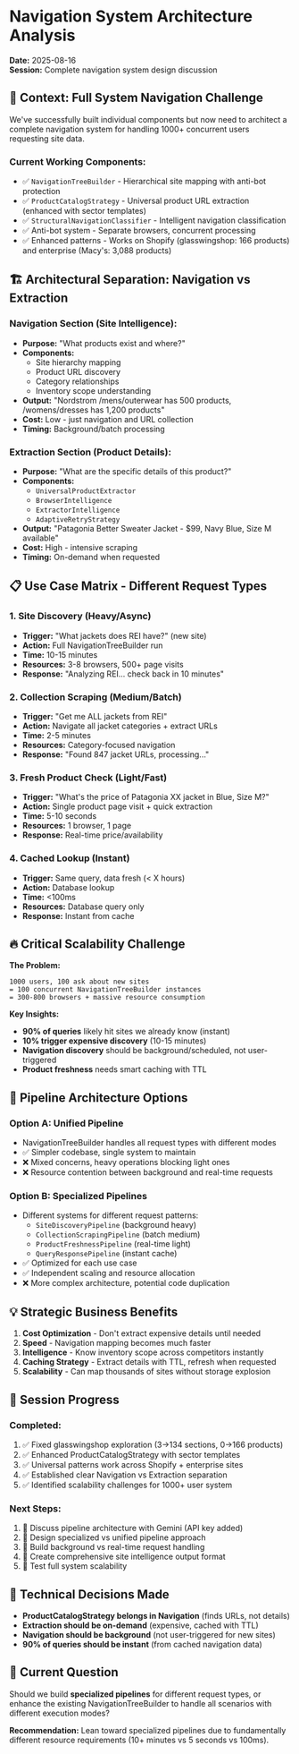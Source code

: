 # Navigation System Architecture Analysis

**Date:** 2025-08-16  
**Session:** Complete navigation system design discussion

## 🎯 **Context: Full System Navigation Challenge**

We've successfully built individual components but now need to architect a complete navigation system for handling 1000+ concurrent users requesting site data.

### **Current Working Components:**
- ✅ `NavigationTreeBuilder` - Hierarchical site mapping with anti-bot protection
- ✅ `ProductCatalogStrategy` - Universal product URL extraction (enhanced with sector templates)
- ✅ `StructuralNavigationClassifier` - Intelligent navigation classification
- ✅ Anti-bot system - Separate browsers, concurrent processing
- ✅ Enhanced patterns - Works on Shopify (glasswingshop: 166 products) and enterprise (Macy's: 3,088 products)

## 🏗️ **Architectural Separation: Navigation vs Extraction**

### **Navigation Section (Site Intelligence):**
- **Purpose:** "What products exist and where?"
- **Components:** 
  - Site hierarchy mapping
  - Product URL discovery  
  - Category relationships
  - Inventory scope understanding
- **Output:** "Nordstrom /mens/outerwear has 500 products, /womens/dresses has 1,200 products"
- **Cost:** Low - just navigation and URL collection
- **Timing:** Background/batch processing

### **Extraction Section (Product Details):**
- **Purpose:** "What are the specific details of this product?"
- **Components:**
  - `UniversalProductExtractor`
  - `BrowserIntelligence`
  - `ExtractorIntelligence`
  - `AdaptiveRetryStrategy`
- **Output:** "Patagonia Better Sweater Jacket - $99, Navy Blue, Size M available"
- **Cost:** High - intensive scraping
- **Timing:** On-demand when requested

## 📋 **Use Case Matrix - Different Request Types**

### **1. Site Discovery (Heavy/Async)**
- **Trigger:** "What jackets does REI have?" (new site)
- **Action:** Full NavigationTreeBuilder run
- **Time:** 10-15 minutes
- **Resources:** 3-8 browsers, 500+ page visits
- **Response:** "Analyzing REI... check back in 10 minutes"

### **2. Collection Scraping (Medium/Batch)**  
- **Trigger:** "Get me ALL jackets from REI"
- **Action:** Navigate all jacket categories + extract URLs
- **Time:** 2-5 minutes
- **Resources:** Category-focused navigation
- **Response:** "Found 847 jacket URLs, processing..."

### **3. Fresh Product Check (Light/Fast)**
- **Trigger:** "What's the price of Patagonia XX jacket in Blue, Size M?"
- **Action:** Single product page visit + quick extraction
- **Time:** 5-10 seconds
- **Resources:** 1 browser, 1 page
- **Response:** Real-time price/availability

### **4. Cached Lookup (Instant)**
- **Trigger:** Same query, data fresh (< X hours)
- **Action:** Database lookup
- **Time:** <100ms
- **Resources:** Database query only
- **Response:** Instant from cache

## 🔥 **Critical Scalability Challenge**

**The Problem:**
```
1000 users, 100 ask about new sites
= 100 concurrent NavigationTreeBuilder instances
= 300-800 browsers + massive resource consumption
```

**Key Insights:**
- **90% of queries** likely hit sites we already know (instant)
- **10% trigger expensive discovery** (10-15 minutes)
- **Navigation discovery** should be background/scheduled, not user-triggered
- **Product freshness** needs smart caching with TTL

## 🎯 **Pipeline Architecture Options**

### **Option A: Unified Pipeline**
- NavigationTreeBuilder handles all request types with different modes
- ✅ Simpler codebase, single system to maintain
- ❌ Mixed concerns, heavy operations blocking light ones
- ❌ Resource contention between background and real-time requests

### **Option B: Specialized Pipelines**
- Different systems for different request patterns:
  - `SiteDiscoveryPipeline` (background heavy)
  - `CollectionScrapingPipeline` (batch medium) 
  - `ProductFreshnessPipeline` (real-time light)
  - `QueryResponsePipeline` (instant cache)
- ✅ Optimized for each use case
- ✅ Independent scaling and resource allocation
- ❌ More complex architecture, potential code duplication

## 💡 **Strategic Business Benefits**

1. **Cost Optimization** - Don't extract expensive details until needed
2. **Speed** - Navigation mapping becomes much faster  
3. **Intelligence** - Know inventory scope across competitors instantly
4. **Caching Strategy** - Extract details with TTL, refresh when requested
5. **Scalability** - Can map thousands of sites without storage explosion

## 📝 **Session Progress**

### **Completed:**
1. ✅ Fixed glasswingshop exploration (3→134 sections, 0→166 products)
2. ✅ Enhanced ProductCatalogStrategy with sector templates 
3. ✅ Universal patterns work across Shopify + enterprise sites
4. ✅ Established clear Navigation vs Extraction separation
5. ✅ Identified scalability challenges for 1000+ user system

### **Next Steps:**
1. 🔄 Discuss pipeline architecture with Gemini (API key added)
2. 🔄 Design specialized vs unified pipeline approach
3. 🔄 Build background vs real-time request handling
4. 🔄 Create comprehensive site intelligence output format
5. 🔄 Test full system scalability

## 🔧 **Technical Decisions Made**

- **ProductCatalogStrategy belongs in Navigation** (finds URLs, not details)
- **Extraction should be on-demand** (expensive, cached with TTL)
- **Navigation should be background** (not user-triggered for new sites)
- **90% of queries should be instant** (from cached navigation data)

## 🎪 **Current Question**

Should we build **specialized pipelines** for different request types, or enhance the existing NavigationTreeBuilder to handle all scenarios with different execution modes?

**Recommendation:** Lean toward specialized pipelines due to fundamentally different resource requirements (10+ minutes vs 5 seconds vs 100ms).